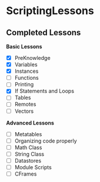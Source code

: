 # ScriptingLessons

## Completed Lessons

**Basic Lessons**
- [x] PreKnowledge
- [x] Variables
- [x] Instances
- [ ] Functions
- [ ] Printing
- [x] If Statements and Loops
- [ ] Tables
- [ ] Remotes
- [ ] Vectors

**Advanced Lessons**
- [ ] Metatables
- [ ] Organizing code properly
- [ ] Math Class
- [ ] String Class
- [ ] Datastores
- [ ] Module Scripts
- [ ] CFrames

